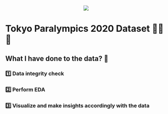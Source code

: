 <h1 align="center"><img src="https://www.bernama.com/storage/photos/b82806728f6d5746fffea1eeec98bbb7611e360a16c99"/></h1>

# Tokyo Paralympics 2020 Dataset 🥇🥈🥉

## What I have done to the data? 🤔

### 1️⃣ Data integrity check

### 2️⃣ Perform EDA

### 3️⃣ Visualize and make insights accordingly with the data

